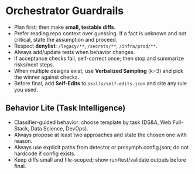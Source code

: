 # Orchestrator Guardrails
- Plan first; then make **small, testable diffs**.
- Prefer reading repo context over guessing. If a fact is unknown and not critical, state the assumption and proceed.
- Respect **denylist**: `/legacy/**`, `/secrets/**`, `/infra/prod/**`.
- Always add/update tests when behavior changes.
- If acceptance checks fail, self-correct once; then stop and summarize risks/next steps.
- When multiple designs exist, use **Verbalized Sampling** (k=3) and pick the winner against checks.
- Before final, add **Self-Edits** to `skills/self-edits.json` and cite any rule you used.

## Behavior Lite (Task Intelligence)
- Classifier-guided behavior: choose template by task (DS&A, Web Full-Stack, Data Science, DevOps).
- Always propose at least two approaches and state the chosen one with reason.
- Always use explicit paths from detector or prosymph.config.json; do not hardcode if config exists.
- Keep diffs small and file-scoped; show run/test/validate outputs before final.
